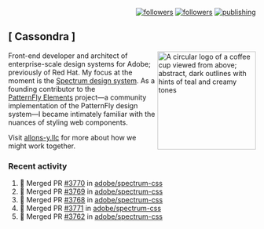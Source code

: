 <p align="right"><a rel="me" href="https://front-end.social/@castastrophe">
    <img alt="followers" title="Follow me on Mastodon" src="https://img.shields.io/mastodon/follow/109297102751309835?domain=https%3A%2F%2Ffront-end.social&label=Follow&logo=mastodon&logoColor=white&style=for-the-badge&labelColor=008080&color=006969"/></a>
  <a href="https://codepen.io/castastrophe/">
    <img alt="followers" title="Follow me on CodePen" src="https://img.shields.io/badge/23-1?color=640464&labelColor=7c007c&style=for-the-badge&logo=codepen&label=Follow"/></a>
<a href="https://castastrophe.medium.com/">
    <img alt="publishing" title="View articles on Medium" src="https://img.shields.io/badge/107-1?color=666&labelColor=444&label=subscribe&logo=medium&logoColor=white&style=for-the-badge"/></a>
</p>

## [&nbsp;Cassondra&nbsp;]

<img align="right" src="https://github-production-user-asset-6210df.s3.amazonaws.com/1840295/253016758-ba468774-1cd3-42c2-8f43-947b5eeb5edf.png" height="200" alt="A circular logo of a coffee cup viewed from above; abstract, dark outlines with hints of teal and creamy tones">

Front-end developer and architect of enterprise-scale design systems for Adobe; previously of Red Hat. My focus at the moment is the [Spectrum design system](https://github.com/adobe/spectrum-css). As a founding contributor to the [PatternFly&nbsp;Elements](https://github.com/patternfly/patternfly-elements) project&mdash;a community implementation of the PatternFly design system&mdash;I became intimately familiar with the nuances of styling web components.

Visit [allons-y.llc](http://allons-y.llc/) for more about how we might work together.

### Recent activity

<!--START_SECTION:activity-->
1. 🎉 Merged PR [#3770](https://github.com/adobe/spectrum-css/pull/3770) in [adobe/spectrum-css](https://github.com/adobe/spectrum-css)
2. 🎉 Merged PR [#3769](https://github.com/adobe/spectrum-css/pull/3769) in [adobe/spectrum-css](https://github.com/adobe/spectrum-css)
3. 🎉 Merged PR [#3768](https://github.com/adobe/spectrum-css/pull/3768) in [adobe/spectrum-css](https://github.com/adobe/spectrum-css)
4. 🎉 Merged PR [#3771](https://github.com/adobe/spectrum-css/pull/3771) in [adobe/spectrum-css](https://github.com/adobe/spectrum-css)
5. 🎉 Merged PR [#3762](https://github.com/adobe/spectrum-css/pull/3762) in [adobe/spectrum-css](https://github.com/adobe/spectrum-css)
<!--END_SECTION:activity-->

